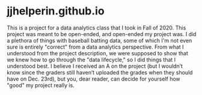 # jjhelperin.github.io

This is a project for a data analytics class that I took in Fall of 2020. This project was meant to be open-ended, and open-ended my project was. I did a plethora of things with baseball batting data, some of which I'm not even sure is entirely "correct" from a data analytics perspective. From what I understood from the project description, we were supposed to show that we knew how to go through the "data lifecycle," so I did things that I understood best. I believe I received an A on the project (but I wouldn’t know since the graders still haven’t uploaded the grades when they should have on Dec. 23rd), but you, dear reader, can decide for yourself how "good" my project really is.
